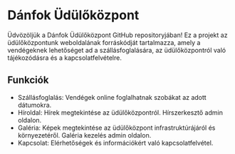 # Dánfok Üdülőközpont

Üdvözöljük a Dánfok Üdülőközpont GitHub repositoryjában! Ez a projekt az üdülőközpontunk weboldalának forráskódját tartalmazza, amely a vendégeknek lehetőséget ad a szállásfoglalására, az üdülőközpontról való tájékozódásra és a kapcsolatfelvételre.

## Funkciók

- Szállásfoglalás: Vendégek online foglalhatnak szobákat az adott dátumokra.
- Híroldal: Hírek megtekintése az üdülőközpontról. Hírszerkesztő admin oldalon.
- Galéria: Képek megtekintése az üdülőközpont infrastruktúrájáról és környezetéről. Galéria kezelés admin oldalon.
- Kapcsolat: Elérhetőségek és információkért való kapcsolatfelvétel.

